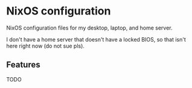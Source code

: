 # NixOS configuration

NixOS configuration files for my desktop, laptop, and home server.

I don't have a home server that doesn't have a locked BIOS, so that isn't here right now (do not sue pls).

## Features

TODO
